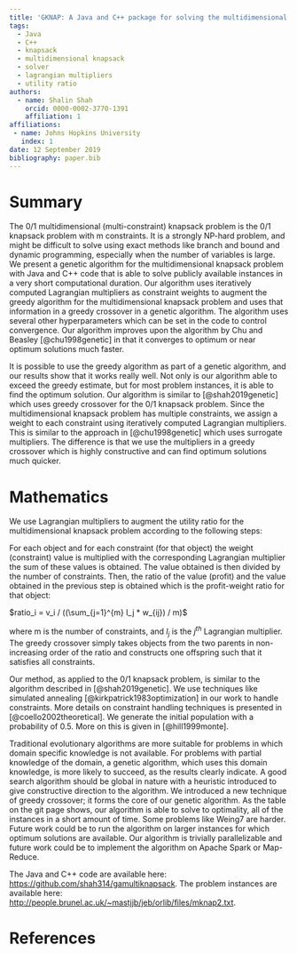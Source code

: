 ```yaml
---
title: 'GKNAP: A Java and C++ package for solving the multidimensional knapsack problem'
tags:
  - Java
  - C++
  - knapsack
  - multidimensional knapsack
  - solver
  - lagrangian multipliers
  - utility ratio
authors:
  - name: Shalin Shah
    orcid: 0000-0002-3770-1391
    affiliation: 1
affiliations:
 - name: Johns Hopkins University
   index: 1
date: 12 September 2019
bibliography: paper.bib
---
```


# Summary
The 0/1 multidimensional (multi-constraint) knapsack problem is the 0/1 knapsack problem with m constraints. It is a strongly NP-hard problem, and might be difficult to solve using exact methods like branch and bound and dynamic programming, especially when the number of variables is large. We present a genetic algorithm for the multidimensional knapsack problem with Java and C++ code that is able to solve publicly available instances in a very short computational duration. Our algorithm uses iteratively computed Lagrangian multipliers as constraint weights to augment the greedy algorithm for the multidimensional knapsack problem and uses that information in a greedy crossover in a genetic algorithm. The algorithm uses several other hyperparameters which can be set in the code to control convergence. Our algorithm improves upon the algorithm by Chu and Beasley [@chu1998genetic] in that it converges to optimum or near optimum solutions much faster.

It is possible to use the greedy algorithm as part of a genetic algorithm, and our results show that it works really well. Not only is our algorithm able to exceed the greedy estimate, but for most problem instances, it is able to find the optimum solution. Our algorithm is similar to [@shah2019genetic] which uses greedy crossover for the 0/1 knapsack problem. Since the multidimensional knapsack problem has multiple constraints, we assign a weight to each constraint using iteratively computed Lagrangian multipliers. This is similar to the approach in [@chu1998genetic] which uses surrogate multipliers. The difference is that we use the multipliers in a greedy crossover which is highly constructive and can find optimum solutions much quicker.

# Mathematics
We use Lagrangian multipliers to augment the utility ratio for the multidimensional knapsack problem according to the following steps:

For each object and for each constraint (for that object) the weight (constraint) value is multiplied with the corresponding Lagrangian multiplier the sum of these values is obtained. The value obtained is then divided by the number of constraints. Then, the ratio of the value (profit) and the value obtained in the previous step is obtained which is the profit-weight ratio for that object:

$ratio_i = v_i / ((\sum_{j=1}^{m} l_j * w_{ij}) / m)$

where m is the number of constraints, and $l_j$ is the $j^{th}$ Lagrangian multiplier. The greedy crossover simply takes objects from the two parents in non-increasing order of the ratio and constructs one offspring such that it satisfies all constraints.

Our method, as applied to the 0/1 knapsack problem, is similar to the algorithm described in [@shah2019genetic]. We use techniques like simulated annealing [@kirkpatrick1983optimization] in our work to handle constraints. More details on constraint handling techniques is presented in [@coello2002theoretical]. We generate the initial population with a probability of 0.5. More on this is given in [@hill1999monte].

Traditional evolutionary algorithms are more suitable for problems in which domain specific knowledge is not available. For problems with partial knowledge of the domain, a genetic algorithm, which uses this domain knowledge, is more likely to succeed, as the results clearly indicate. A good search algorithm should be global in nature with a heuristic introduced to give constructive direction to the algorithm. We introduced a new technique of greedy crossover; it forms the core of our genetic algorithm. As the table on the git page shows, our algorithm is able to solve to optimality, all of the instances in a short amount of time. Some problems like Weing7 are harder. Future work could be to run the algorithm on larger instances for which optimum solutions are available. Our algorithm is trivially parallelizable and future work could be to implement the algorithm on Apache Spark or Map-Reduce.

The Java and C++ code are available here: <https://github.com/shah314/gamultiknapsack>. The problem instances are available here: <http://people.brunel.ac.uk/~mastjjb/jeb/orlib/files/mknap2.txt>.

# References
